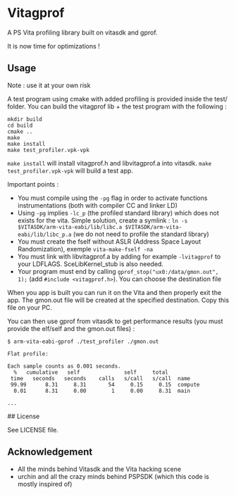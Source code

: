 # Vitagprof

A PS Vita profiling library built on vitasdk and gprof.

It is now time for optimizations !

## Usage

Note : use it at your own risk

A test program using cmake with added profiling is provided inside the test/ folder.
You can build the vitagprof lib + the test program with the following :
```
mkdir build
cd build
cmake ..
make
make install
make test_profiler.vpk-vpk
```

`make install` will install vitagprof.h and libvitagprof.a into vitasdk.
`make test_profiler.vpk-vpk` will build a test app.

Important points :
- You must compile using the `-pg` flag in order to activate functions instrumentations (both with compiler CC and linker LD)
- Using `-pg` implies `-lc_p` (the profiled standard library) which does not exists for the vita. Simple solution, create a symlink :
`ln -s $VITASDK/arm-vita-eabi/lib/libc.a $VITASDK/arm-vita-eabi/lib/libc_p.a` (we do not need to profile the standard library)
- You must create the fself without ASLR (Address Space Layout Randomization), exemple `vita-make-fself -na`
- You must link with libvitagprof.a by adding for example `-lvitagprof` to your LDFLAGS. SceLibKernel_stub is also needed.
- Your program must end by calling `gprof_stop("ux0:/data/gmon.out", 1);` (add `#include <vitagprof.h>`). You can choose the destination file

When you app is built you can run it on the Vita and then properly exit the app.
The gmon.out file will be created at the specified destination.
Copy this file on your PC.

You can then use gprof from vitasdk to get performance results (you must provide the elf/self and the gmon.out files) :
```
$ arm-vita-eabi-gprof ./test_profiler ./gmon.out

Flat profile:

Each sample counts as 0.001 seconds.
  %   cumulative   self              self     total           
 time   seconds   seconds    calls   s/call   s/call  name    
 99.99      8.31     8.31       54     0.15     0.15  compute
  0.01      8.31     0.00        1     0.00     8.31  main

...
```


## License

See LICENSE file.


## Acknowledgement

- All the minds behind Vitasdk and the Vita hacking scene
- urchin and all the crazy minds behind PSPSDK (which this code is mostly inspired of)
